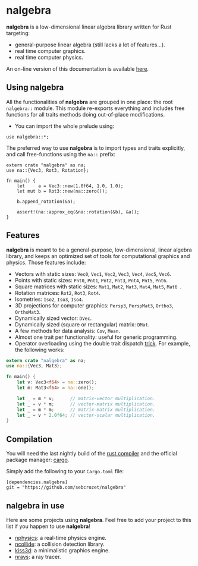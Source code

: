 # nalgebra

**nalgebra** is a low-dimensional linear algebra library written for Rust targeting:

* general-purpose linear algebra (still lacks a lot of features…).
* real time computer graphics.
* real time computer physics.

An on-line version of this documentation is available [here](http://nalgebra.org).

## Using **nalgebra**
All the functionalities of **nalgebra** are grouped in one place: the root `nalgebra::` module.
This module re-exports everything and includes free functions for all traits methods doing
out-of-place modifications.

* You can import the whole prelude using:

```.ignore
use nalgebra::*;
```

The preferred way to use **nalgebra** is to import types and traits explicitly, and call
free-functions using the `na::` prefix:

```.rust
extern crate "nalgebra" as na;
use na::{Vec3, Rot3, Rotation};

fn main() {
    let     a = Vec3::new(1.0f64, 1.0, 1.0);
    let mut b = Rot3::new(na::zero());

    b.append_rotation(&a);

    assert!(na::approx_eq(&na::rotation(&b), &a));
}
```

## Features
**nalgebra** is meant to be a general-purpose, low-dimensional, linear algebra
library, and keeps an optimized set of tools for computational graphics and
physics. Those features include:

* Vectors with static sizes: `Vec0`, `Vec1`, `Vec2`, `Vec3`, `Vec4`, `Vec5`, `Vec6`.
* Points with static sizes: `Pnt0`, `Pnt1`, `Pnt2`, `Pnt3`, `Pnt4`, `Pnt5`, `Pnt6`.
* Square matrices with static sizes: `Mat1`, `Mat2`, `Mat3`, `Mat4`, `Mat5`, `Mat6 `.
* Rotation matrices: `Rot2`, `Rot3`, `Rot4`.
* Isometries: `Iso2`, `Iso3`, `Iso4`.
* 3D projections for computer graphics: `Persp3`, `PerspMat3`, `Ortho3`, `OrthoMat3`.
* Dynamically sized vector: `DVec`.
* Dynamically sized (square or rectangular) matrix: `DMat`.
* A few methods for data analysis: `Cov`, `Mean`.
* Almost one trait per functionality: useful for generic programming.
* Operator overloading using the double trait dispatch
  [trick](http://smallcultfollowing.com/babysteps/blog/2012/10/04/refining-traits-slash-impls/).
  For example, the following works:

```rust
extern crate "nalgebra" as na;
use na::{Vec3, Mat3};

fn main() {
    let v: Vec3<f64> = na::zero();
    let m: Mat3<f64> = na::one();

    let _ = m * v;      // matrix-vector multiplication.
    let _ = v * m;      // vector-matrix multiplication.
    let _ = m * m;      // matrix-matrix multiplication.
    let _ = v * 2.0f64; // vector-scalar multiplication.
}
```

## Compilation
You will need the last nightly build of the [rust compiler](http://www.rust-lang.org)
and the official package manager: [cargo](https://github.com/rust-lang/cargo).

Simply add the following to your `Cargo.toml` file:

```.ignore
[dependencies.nalgebra]
git = "https://github.com/sebcrozet/nalgebra"
```


## **nalgebra** in use
Here are some projects using **nalgebra**.
Feel free to add your project to this list if you happen to use **nalgebra**!

* [nphysics](https://github.com/sebcrozet/nphysics): a real-time physics engine.
* [ncollide](https://github.com/sebcrozet/ncollide): a collision detection library.
* [kiss3d](https://github.com/sebcrozet/kiss3d): a minimalistic graphics engine.
* [nrays](https://github.com/sebcrozet/nrays): a ray tracer.
